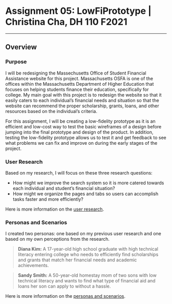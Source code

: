 # Assignment 05: LowFiPrototype | Christina Cha, DH 110 F2021
---
## Overview
### Purpose
I will be redesigning the Massechusetts Office of Student Financial Assistance website for this project. Massachusetts OSFA is one of the offices within the Massachusetts Department of Higher Education that focuses on helping students finance their education, specifically for college. My main goal with this project is to redesign the website so that it easily caters to each individual’s financial needs and situation so that the website can recommend the proper scholarship, grants, loans, and other resources based on the individual’s criteria. 

For this assignment, I will be creating a low-fidelity prototype as it is an efficient and low-cost way to test the basic wireframes of a design before jumping into the final prototype and design of the product. In addition, testing the low-fidelity prototype allows us to test it and get feedback to see what problems we can fix and improve on during the early stages of the project. 

### User Research
Based on my research, I will focus on these three research questions:

- How might we improve the search system so it is more catered towards each individual and student’s financial situation?
- How might we organize the pages and tabs so users can accomplish tasks faster and more efficiently? 

Here is more information on the [user research](https://github.com/ygcha/DH110-CHRISTINACHA/tree/main/assignment03).

### Personas and Scenarios
I created two personas: one based on my previous user research and one based on my own perceptions from the research.

> **Diana Kim:** A 17-year-old high school graduate with high technical literacy entering college who needs to efficiently find scholarships and grants that match her financial needs and academic achievements.

> **Sandy Smith:** A 50-year-old homestay mom of two sons with low technical literacy and wants to find what type of financial aid and loans her son can apply to without a hassle. 

Here is more information on the [personas and scenarios](https://github.com/ygcha/DH110-CHRISTINACHA/tree/main/assignment04).
